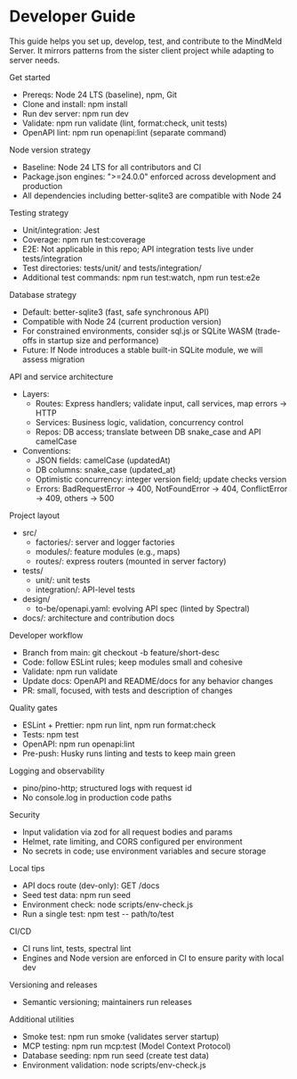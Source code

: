 # Developer Guide

This guide helps you set up, develop, test, and contribute to the MindMeld Server. It mirrors patterns from the sister client project while adapting to server needs.

Get started

- Prereqs: Node 24 LTS (baseline), npm, Git
- Clone and install: npm install
- Run dev server: npm run dev
- Validate: npm run validate (lint, format:check, unit tests)
- OpenAPI lint: npm run openapi:lint (separate command)

Node version strategy

- Baseline: Node 24 LTS for all contributors and CI
- Package.json engines: ">=24.0.0" enforced across development and production
- All dependencies including better-sqlite3 are compatible with Node 24

Testing strategy

- Unit/integration: Jest
- Coverage: npm run test:coverage
- E2E: Not applicable in this repo; API integration tests live under tests/integration
- Test directories: tests/unit/ and tests/integration/
- Additional test commands: npm run test:watch, npm run test:e2e

Database strategy

- Default: better-sqlite3 (fast, safe synchronous API)
- Compatible with Node 24 (current production version)
- For constrained environments, consider sql.js or SQLite WASM (trade-offs in startup size and performance)
- Future: If Node introduces a stable built-in SQLite module, we will assess migration

API and service architecture

- Layers:
  - Routes: Express handlers; validate input, call services, map errors → HTTP
  - Services: Business logic, validation, concurrency control
  - Repos: DB access; translate between DB snake_case and API camelCase
- Conventions:
  - JSON fields: camelCase (updatedAt)
  - DB columns: snake_case (updated_at)
  - Optimistic concurrency: integer version field; update checks version
  - Errors: BadRequestError → 400, NotFoundError → 404, ConflictError → 409, others → 500

Project layout

- src/
  - factories/: server and logger factories
  - modules/: feature modules (e.g., maps)
  - routes/: express routers (mounted in server factory)
- tests/
  - unit/: unit tests
  - integration/: API-level tests
- design/
  - to-be/openapi.yaml: evolving API spec (linted by Spectral)
- docs/: architecture and contribution docs

Developer workflow

- Branch from main: git checkout -b feature/short-desc
- Code: follow ESLint rules; keep modules small and cohesive
- Validate: npm run validate
- Update docs: OpenAPI and README/docs for any behavior changes
- PR: small, focused, with tests and description of changes

Quality gates

- ESLint + Prettier: npm run lint, npm run format:check
- Tests: npm test
- OpenAPI: npm run openapi:lint
- Pre-push: Husky runs linting and tests to keep main green

Logging and observability

- pino/pino-http; structured logs with request id
- No console.log in production code paths

Security

- Input validation via zod for all request bodies and params
- Helmet, rate limiting, and CORS configured per environment
- No secrets in code; use environment variables and secure storage

Local tips

- API docs route (dev-only): GET /docs
- Seed test data: npm run seed
- Environment check: node scripts/env-check.js
- Run a single test: npm test -- path/to/test

CI/CD

- CI runs lint, tests, spectral lint
- Engines and Node version are enforced in CI to ensure parity with local dev

Versioning and releases

- Semantic versioning; maintainers run releases

Additional utilities

- Smoke test: npm run smoke (validates server startup)
- MCP testing: npm run mcp:test (Model Context Protocol)
- Database seeding: npm run seed (create test data)
- Environment validation: node scripts/env-check.js
